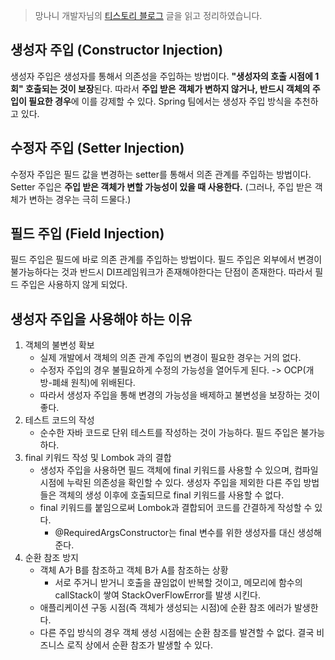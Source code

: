> 망나니 개발자님의 [티스토리 블로그](https://mangkyu.tistory.com/125) 글을 읽고 정리하였습니다. 



## 생성자 주입 (Constructor Injection)

생성자 주입은 생성자를 통해서 의존성을 주입하는 방법이다. **"생성자의 호출 시점에 1회" 호출되는 것이 보장**된다. 따라서 **주입 받은** **객체가 변하지 않거나, 반드시 객체의 주입이 필요한 경우**에 이를 강제할 수 있다. Spring 팀에서는 생성자 주입 방식을 추천하고 있다.



## 수정자 주입 (Setter Injection)

수정자 주입은 필드 값을 변경하는 setter를 통해서 의존 관계를 주입하는 방법이다. Setter 주입은 **주입 받은 객체가 변할 가능성이 있을 때 사용한다.** (그러나, 주입 받은 객체가 변하는 경우는 극히 드물다.)



## 필드 주입 (Field Injection)

필드 주입은 필드에 바로 의존 관계를 주입하는 방법이다. 필드 주입은 외부에서 변경이 불가능하다는 것과 반드시 DI프레임워크가 존재해야한다는 단점이 존재한다. 따라서 필드 주입은 사용하지 않게 되었다.



## 생성자 주입을 사용해야 하는 이유

1. 객체의 불변성 확보
   - 실제 개발에서 객체의 의존 관계 주입의 변경이 필요한 경우는 거의 없다.
   - 수정자 주입의 경우 불필요하게 수정의 가능성을 열어두게 된다. -> OCP(개방-폐쇄 원칙)에 위배된다.
   - 따라서 생성자 주입을 통해 변경의 가능성을 배제하고 불변성을 보장하는 것이 좋다.
2. 테스트 코드의 작성
   - 순수한 자바 코드로 단위 테스트를 작성하는 것이 가능하다. 필드 주입은 불가능하다.
3. final 키워드 작성 및 Lombok 과의 결합
   - 생성자 주입을 사용하면 필드 객체에 final 키워드를 사용할 수 있으며, 컴파일 시점에 누락된 의존성을 확인할 수 있다. 생성자 주입을 제외한 다른 주입 방법들은 객체의 생성 이후에 호출되므로 final 키워드를 사용할 수 없다.
   - final 키워드를 붙임으로써 Lombok과 결합되어 코드를 간결하게 작성할 수 있다.
     - @RequiredArgsConstructor는 final 변수를 위한 생성자를 대신 생성해준다.
4. 순환 참조 방지
   - 객체 A가 B를 참조하고 객체 B가 A를 참조하는 상황
     - 서로 주거니 받거니 호출을 끊임없이 반복할 것이고, 메모리에 함수의 callStack이 쌓여  StackOverFlowError를 발생 시킨다.
   - 애플리케이션 구동 시점(즉 객체가 생성되는 시점)에 순환 참조 에러가 발생한다.
   - 다른 주입 방식의 경우 객체 생성 시점에는 순환 참조를 발견할 수 없다. 결국 비즈니스 로직 상에서 순환 참조가 발생할 수 있다.
